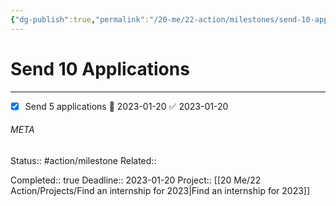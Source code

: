 ```yaml
---
{"dg-publish":true,"permalink":"/20-me/22-action/milestones/send-10-applications/"}
---
```


# Send 10 Applications
---
- [x] Send 5 applications 📅 2023-01-20 ✅ 2023-01-20



###### META
Status:: #action/milestone 
Related:: 

Completed:: true
Deadline:: 2023-01-20
Project:: [[20 Me/22 Action/Projects/Find an internship for 2023\|Find an internship for 2023]]
